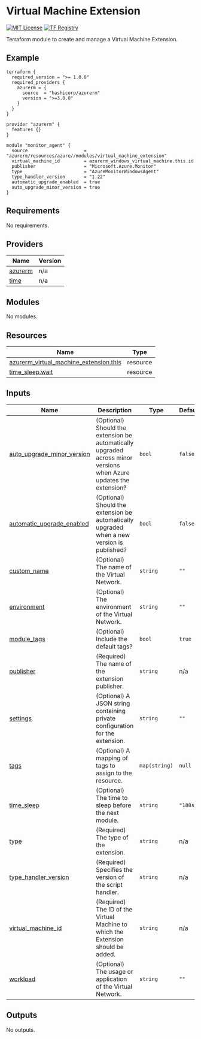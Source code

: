 <!-- BEGIN_TF_DOCS -->
# Virtual Machine Extension
[![MIT License](https://img.shields.io/badge/license-MIT-orange.svg)](LICENSE) [![TF Registry](https://img.shields.io/badge/terraform-registry-blue.svg)](https://registry.terraform.io/modules/azurerm/resources/azure/latest/submodules/virtual_machine_extension)

Terraform module to create and manage a Virtual Machine Extension.

## Example

```hcl
terraform {
  required_version = ">= 1.0.0"
  required_providers {
    azurerm = {
      source  = "hashicorp/azurerm"
      version = ">=3.0.0"
    }
  }
}

provider "azurerm" {
  features {}
}

module "monitor_agent" {
  source                     = "azurerm/resources/azure//modules/virtual_machine_extension"
  virtual_machine_id         = azurerm_windows_virtual_machine.this.id
  publisher                  = "Microsoft.Azure.Monitor"
  type                       = "AzureMonitorWindowsAgent"
  type_handler_version       = "1.22"
  automatic_upgrade_enabled  = true
  auto_upgrade_minor_version = true
}
```

## Requirements

No requirements.

## Providers

| Name | Version |
|------|---------|
| <a name="provider_azurerm"></a> [azurerm](#provider\_azurerm) | n/a |
| <a name="provider_time"></a> [time](#provider\_time) | n/a |

## Modules

No modules.

## Resources

| Name | Type |
|------|------|
| [azurerm_virtual_machine_extension.this](https://registry.terraform.io/providers/hashicorp/azurerm/latest/docs/resources/virtual_machine_extension) | resource |
| [time_sleep.wait](https://registry.terraform.io/providers/hashicorp/time/latest/docs/resources/sleep) | resource |

## Inputs

| Name | Description | Type | Default | Required |
|------|-------------|------|---------|:--------:|
| <a name="input_auto_upgrade_minor_version"></a> [auto\_upgrade\_minor\_version](#input\_auto\_upgrade\_minor\_version) | (Optional) Should the extension be automatically upgraded across minor versions when Azure updates the extension? | `bool` | `false` | no |
| <a name="input_automatic_upgrade_enabled"></a> [automatic\_upgrade\_enabled](#input\_automatic\_upgrade\_enabled) | (Optional) Should the extension be automatically upgraded when a new version is published? | `bool` | `false` | no |
| <a name="input_custom_name"></a> [custom\_name](#input\_custom\_name) | (Optional) The name of the Virtual Network. | `string` | `""` | no |
| <a name="input_environment"></a> [environment](#input\_environment) | (Optional) The environment of the Virtual Network. | `string` | `""` | no |
| <a name="input_module_tags"></a> [module\_tags](#input\_module\_tags) | (Optional) Include the default tags? | `bool` | `true` | no |
| <a name="input_publisher"></a> [publisher](#input\_publisher) | (Required) The name of the extension publisher. | `string` | n/a | yes |
| <a name="input_settings"></a> [settings](#input\_settings) | (Optional) A JSON string containing private configuration for the extension. | `string` | `""` | no |
| <a name="input_tags"></a> [tags](#input\_tags) | (Optional) A mapping of tags to assign to the resource. | `map(string)` | `null` | no |
| <a name="input_time_sleep"></a> [time\_sleep](#input\_time\_sleep) | (Optional) The time to sleep before the next module. | `string` | `"180s"` | no |
| <a name="input_type"></a> [type](#input\_type) | (Required) The type of the extension. | `string` | n/a | yes |
| <a name="input_type_handler_version"></a> [type\_handler\_version](#input\_type\_handler\_version) | (Required) Specifies the version of the script handler. | `string` | n/a | yes |
| <a name="input_virtual_machine_id"></a> [virtual\_machine\_id](#input\_virtual\_machine\_id) | (Required) The ID of the Virtual Machine to which the Extension should be added. | `string` | n/a | yes |
| <a name="input_workload"></a> [workload](#input\_workload) | (Optional) The usage or application of the Virtual Network. | `string` | `""` | no |

## Outputs

No outputs.
<!-- END_TF_DOCS -->